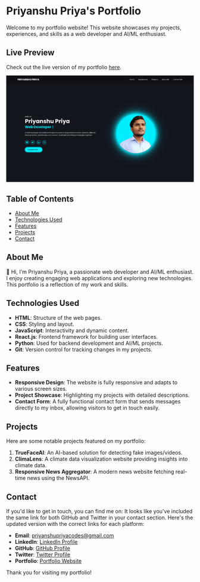 # Priyanshu Priya's Portfolio

Welcome to my portfolio website! This website showcases my projects, experiences, and skills as a web developer and AI/ML enthusiast.

## Live Preview

Check out the live version of my portfolio [here](https://priyanshupriya.netlify.app/).

![Screenshot](assets/screenshot.png)

## Table of Contents
- [About Me](#about-me)
- [Technologies Used](#technologies-used)
- [Features](#features)
- [Projects](#projects)
- [Contact](#contact)


## About Me

👋 Hi, I'm Priyanshu Priya, a passionate web developer and AI/ML enthusiast. I enjoy creating engaging web applications and exploring new technologies. This portfolio is a reflection of my work and skills.

## Technologies Used

- **HTML**: Structure of the web pages.
- **CSS**: Styling and layout.
- **JavaScript**: Interactivity and dynamic content.
- **React.js**: Frontend framework for building user interfaces.
- **Python**: Used for backend development and AI/ML projects.
- **Git**: Version control for tracking changes in my projects.

## Features

- **Responsive Design**: The website is fully responsive and adapts to various screen sizes.
- **Project Showcase**: Highlighting my projects with detailed descriptions.
- **Contact Form**: A fully functional contact form that sends messages directly to my inbox, allowing visitors to get in touch easily.

## Projects

Here are some notable projects featured on my portfolio:

1. **TrueFaceAI**: An AI-based solution for detecting fake images/videos.
2. **ClimaLens**: A climate data visualization website providing insights into climate data.
3. **Responsive News Aggregator**: A modern news website fetching real-time news using the NewsAPI.

## Contact

If you'd like to get in touch, you can find me on:
It looks like you've included the same link for both GitHub and Twitter in your contact section. Here's the updated version with the correct links for each platform:

- **Email**: priyanshupriyacodes@gmail.com
- **LinkedIn**: [LinkedIn Profile](https://www.linkedin.com/in/priyanshu-priya)
- **GitHub**: [GitHub Profile](https://github.com/priyanshu-priya)
- **Twitter**: [Twitter Profile](https://twitter.com/priyanshupriya_)
- **Portfolio**: [Portfolio Website](https://priyanshupriya.netlify.app/)


Thank you for visiting my portfolio!
